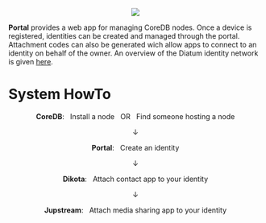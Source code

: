 
<p align="center">
  <a href="https://diatum.org">
    <img src="https://s3-us-west-2.amazonaws.com/org.diatum.public/DiatumLogo.png"/>
  </a>
</p>

<b>Portal</b> provides a web app for managing CoreDB nodes. Once a device is registered, identities can be created and managed through the portal. Attachment codes can also be generated wich allow apps to connect to an identity on behalf of the owner. An overview of the Diatum identity network is given <a href="https://diatum.org/developers/technical-intro/">here</a>. 
 
# System HowTo
<p align="center"><b>CoreDB</b>: &nbsp Install a node &nbsp OR &nbsp Find someone hosting a node</p>
<p align="center">↓</p> 
<p align="center"><b>Portal</b>: &nbsp Create an identity</p>
<p align="center">↓</p> 
<p align="center"><b>Dikota</b>: &nbsp Attach contact app to your identity</p>
<p align="center">↓</p> 
<p align="center"><b>Jupstream</b>: &nbsp Attach media sharing app to your identity</p>
